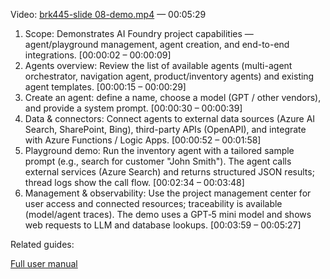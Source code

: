 Video: [brk445-slide 08-demo.mp4](https://aka.ms/AAxri1g) — 00:05:29

1. Scope: Demonstrates AI Foundry project capabilities — agent/playground management, agent creation, and end-to-end integrations. [00:00:02 – 00:00:09]
2. Agents overview: Review the list of available agents (multi-agent orchestrator, navigation agent, product/inventory agents) and existing agent templates. [00:00:15 – 00:00:29]
3. Create an agent: define a name, choose a model (GPT / other vendors), and provide a system prompt. [00:00:30 – 00:00:39]
4. Data & connectors: Connect agents to external data sources (Azure AI Search, SharePoint, Bing), third-party APIs (OpenAPI), and integrate with Azure Functions / Logic Apps. [00:00:52 – 00:01:58]
5. Playground demo: Run the inventory agent with a tailored sample prompt (e.g., search for customer "John Smith"). The agent calls external services (Azure Search) and returns structured JSON results; thread logs show the call flow. [00:02:34 – 00:03:48]
6. Management & observability: Use the project management center for user access and connected resources; traceability is available (model/agent traces). The demo uses a GPT‑5 mini model and shows web requests to LLM and database lookups. [00:03:59 – 00:05:27]

Related guides:

[Full user manual](./01_demo_userguide.md.md)